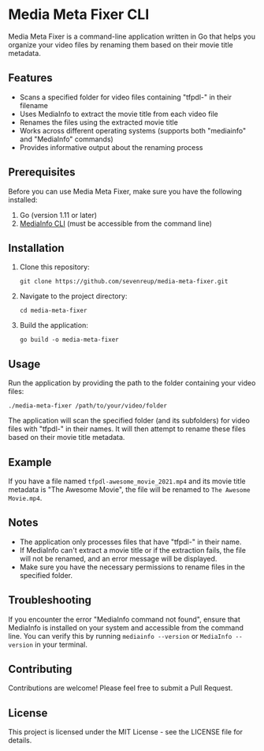 # Media Meta Fixer CLI

Media Meta Fixer is a command-line application written in Go that helps you organize your video files by renaming them based on their movie title metadata.

## Features

- Scans a specified folder for video files containing "tfpdl-" in their filename
- Uses MediaInfo to extract the movie title from each video file
- Renames the files using the extracted movie title
- Works across different operating systems (supports both "mediainfo" and "MediaInfo" commands)
- Provides informative output about the renaming process

## Prerequisites

Before you can use Media Meta Fixer, make sure you have the following installed:

1. Go (version 1.11 or later)
2. [MediaInfo CLI](https://mediaarea.net/en/MediaInfo) (must be accessible from the command line)

## Installation

1. Clone this repository:
   ```
   git clone https://github.com/sevenreup/media-meta-fixer.git
   ```
2. Navigate to the project directory:
   ```
   cd media-meta-fixer
   ```
3. Build the application:
   ```
   go build -o media-meta-fixer
   ```

## Usage

Run the application by providing the path to the folder containing your video files:

```
./media-meta-fixer /path/to/your/video/folder
```

The application will scan the specified folder (and its subfolders) for video files with "tfpdl-" in their names. It will then attempt to rename these files based on their movie title metadata.

## Example

If you have a file named `tfpdl-awesome_movie_2021.mp4` and its movie title metadata is "The Awesome Movie", the file will be renamed to `The Awesome Movie.mp4`.

## Notes

- The application only processes files that have "tfpdl-" in their name.
- If MediaInfo can't extract a movie title or if the extraction fails, the file will not be renamed, and an error message will be displayed.
- Make sure you have the necessary permissions to rename files in the specified folder.

## Troubleshooting

If you encounter the error "MediaInfo command not found", ensure that MediaInfo is installed on your system and accessible from the command line. You can verify this by running `mediainfo --version` or `MediaInfo --version` in your terminal.

## Contributing

Contributions are welcome! Please feel free to submit a Pull Request.

## License

This project is licensed under the MIT License - see the LICENSE file for details.
